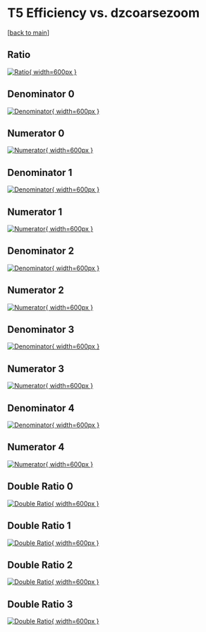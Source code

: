 # T5 Efficiency vs. dzcoarsezoom

[[back to main](./)]



## Ratio

[![Ratio](../mtv/var/T5_base_0_0_eff_dzcoarsezoom.png){ width=600px }](../mtv/var/T5_base_0_0_eff_dzcoarsezoom.pdf)

## Denominator 0

[![Denominator](../mtv/den/T5_base_0_0_eff_dzcoarsezoom_den0.png){ width=600px }](../mtv/den/T5_base_0_0_eff_dzcoarsezoom_den0.pdf)

## Numerator 0

[![Numerator](../mtv/num/T5_base_0_0_eff_dzcoarsezoom_num0.png){ width=600px }](../mtv/num/T5_base_0_0_eff_dzcoarsezoom_num0.pdf)

## Denominator 1

[![Denominator](../mtv/den/T5_base_0_0_eff_dzcoarsezoom_den1.png){ width=600px }](../mtv/den/T5_base_0_0_eff_dzcoarsezoom_den1.pdf)

## Numerator 1

[![Numerator](../mtv/num/T5_base_0_0_eff_dzcoarsezoom_num1.png){ width=600px }](../mtv/num/T5_base_0_0_eff_dzcoarsezoom_num1.pdf)

## Denominator 2

[![Denominator](../mtv/den/T5_base_0_0_eff_dzcoarsezoom_den2.png){ width=600px }](../mtv/den/T5_base_0_0_eff_dzcoarsezoom_den2.pdf)

## Numerator 2

[![Numerator](../mtv/num/T5_base_0_0_eff_dzcoarsezoom_num2.png){ width=600px }](../mtv/num/T5_base_0_0_eff_dzcoarsezoom_num2.pdf)

## Denominator 3

[![Denominator](../mtv/den/T5_base_0_0_eff_dzcoarsezoom_den3.png){ width=600px }](../mtv/den/T5_base_0_0_eff_dzcoarsezoom_den3.pdf)

## Numerator 3

[![Numerator](../mtv/num/T5_base_0_0_eff_dzcoarsezoom_num3.png){ width=600px }](../mtv/num/T5_base_0_0_eff_dzcoarsezoom_num3.pdf)

## Denominator 4

[![Denominator](../mtv/den/T5_base_0_0_eff_dzcoarsezoom_den4.png){ width=600px }](../mtv/den/T5_base_0_0_eff_dzcoarsezoom_den4.pdf)

## Numerator 4

[![Numerator](../mtv/num/T5_base_0_0_eff_dzcoarsezoom_num4.png){ width=600px }](../mtv/num/T5_base_0_0_eff_dzcoarsezoom_num4.pdf)

## Double Ratio 0

[![Double Ratio](../mtv/ratio/T5_base_0_0_eff_dzcoarsezoom_ratio0.png){ width=600px }](../mtv/ratio/T5_base_0_0_eff_dzcoarsezoom_ratio0.pdf)

## Double Ratio 1

[![Double Ratio](../mtv/ratio/T5_base_0_0_eff_dzcoarsezoom_ratio1.png){ width=600px }](../mtv/ratio/T5_base_0_0_eff_dzcoarsezoom_ratio1.pdf)

## Double Ratio 2

[![Double Ratio](../mtv/ratio/T5_base_0_0_eff_dzcoarsezoom_ratio2.png){ width=600px }](../mtv/ratio/T5_base_0_0_eff_dzcoarsezoom_ratio2.pdf)

## Double Ratio 3

[![Double Ratio](../mtv/ratio/T5_base_0_0_eff_dzcoarsezoom_ratio3.png){ width=600px }](../mtv/ratio/T5_base_0_0_eff_dzcoarsezoom_ratio3.pdf)

